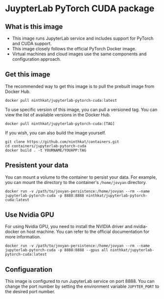 # JuypterLab PyTorch CUDA package

## What is this image
* This image runs JupyterLab service and includes support for PyTorch and CUDA support.
* This image closely follows the official PyTorch Docker image.
* Virtual machines and cloud images use the same components and configuration approach. 

## Get this image
The recommended way to get this image is to pull the prebuilt image from Docker Hub.

```
docker pull ninthkat/jupyterlab-pytorch-cuda:latest
```

To use specific version of this image, you can pull a versioned tag. You can view the list of available versions in the Docker Hub.
```
docker pull ninthkat/jupyterlab-pytorch-cuda:[TAG]
```

If you wish, you can also build the image yourself.
```
git clone https://github.com/ninthkat/containers.git
cd containers/jupyterlab-pytorch-cuda
docker build . -t YOURNAME/YOUAPP:TAG
```

## Presistent your data
You can mount a volume to the container to persist your data. For example, you can mount the directory to the container's `/home/jovyan` directory.

```
docker run -v /path/to/jovyan-persistence:/home/jovyan --rm --name jupyterlab-pytorch-cuda -p 8888:8888 ninthkat/jupyterlab-pytorch-cuda:latest
```

## Use Nvidia GPU
For using Nvidia GPU, you need to install the NVIDIA driver and nvidia-docker on host machine. You can refer to the official documentation for more information.
```
docker run -v /path/to/jovyan-persistence:/home/jovyan --rm --name jupyterlab-pytorch-cuda -p 8888:8888 --gpus all ninthkat/jupyterlab-pytorch-cuda:latest
```

## Configuaration
This image is configured to run JupyterLab service on port 8888. You can change the port number by setting the environment variable `JUPYTER_PORT` to the desired port number.
